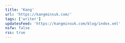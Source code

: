 ```yaml
---
title: 'Kang'
url: 'https://kangminsuk.com/'
tags: ['writer']
updatesFeed: 'https://kangminsuk.com/blog/index.xml'
nsfw: false
rss: true
---
```

